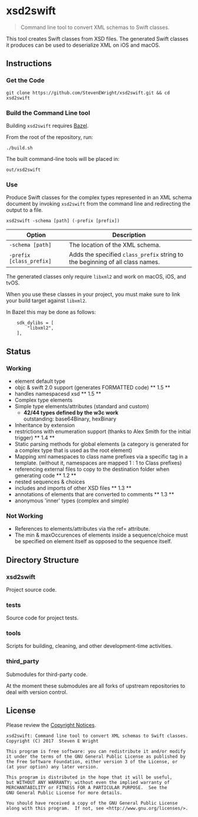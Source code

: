 # xsd2swift

> Command line tool to convert XML schemas to Swift classes.

This tool creates Swift classes from XSD files. The generated Swift classes it produces can be used to deserialize XML on iOS and macOS.

## Instructions

### Get the Code

```
git clone https://github.com/StevenEWright/xsd2swift.git && cd xsd2swift
```

### Build the Command Line tool

Building `xsd2swift` requires [Bazel](http://bazel.build).

From the root of the repository, run:

```
./build.sh
```

The built command-line tools will be placed in:

```
out/xsd2swift
```

### Use

Produce Swift classes for the complex types represented in an XML schema document by invoking `xsd2swift` from the command line and redirecting the output to a file.

```
xsd2swift -schema [path] (-prefix [prefix])
```

|Option|Description|
|--|--|
|`-schema [path]`|The location of the XML schema.|
|`-prefix [class_prefix]`|Adds the specified `class_prefix` string to the beginning of all class names.|

The generated classes only require `libxml2` and work on macOS, iOS, and tvOS.

When you use these classes in your project, you must make sure to link your build target against `libxml2`.

In Bazel this may be done as follows:

```
    sdk_dylibs = [
        "libxml2",
    ],
```

## Status

### Working

- element default type
- objc & swift 2.0 support (generates FORMATTED code) ** 1.5 **
- handles namespacesd xsd ** 1.5 **
- Complex type elements
- Simple type elements/attributes (standard and custom)
	- **42/44 types defined by the w3c work**<br/>
	outstanding: 		base64Binary, hexBinary
- Inheritance by extension
- restrictions with enumeration support (thanks to Alex Smith for the initial trigger) ** 1.4 **
- Static parsing methods for global elements (a category is generated for a complex type that is used as the root element)
- Mapping xml namespaces to class name prefixes via a specific tag in a template. (without it, namespaces are mapped 1 : 1 to Class prefixes)
- referencing external files to copy to the destination folder when generating code ** 1.2 **
- nested sequences & choices
- includes and imports of other XSD files ** 1.3 **
- annotations of elements that are converted to comments ** 1.3 **
- anonymous 'inner' types (complex and simple)

### Not Working

- References to elements/attributes via the ref= attribute.
- The min & maxOccurences of elements inside a sequence/choice must be specified on element itself as opposed to the sequence itself.

## Directory Structure

### xsd2swift

Project source code.

### tests

Source code for project tests.

### tools

Scripts for building, cleaning, and other development-time activities.

### third_party

Submodules for third-party code.

At the moment these submodules are all forks of upstream repositories to deal with version control.

## License

Please review the [Copyright Notices](NOTICE.md).

```
xsd2swift: Command line tool to convert XML schemas to Swift classes.
Copyright (C) 2017  Steven E Wright

This program is free software: you can redistribute it and/or modify
it under the terms of the GNU General Public License as published by
the Free Software Foundation, either version 3 of the License, or
(at your option) any later version.

This program is distributed in the hope that it will be useful,
but WITHOUT ANY WARRANTY; without even the implied warranty of
MERCHANTABILITY or FITNESS FOR A PARTICULAR PURPOSE.  See the
GNU General Public License for more details.

You should have received a copy of the GNU General Public License
along with this program.  If not, see <http://www.gnu.org/licenses/>.
```
